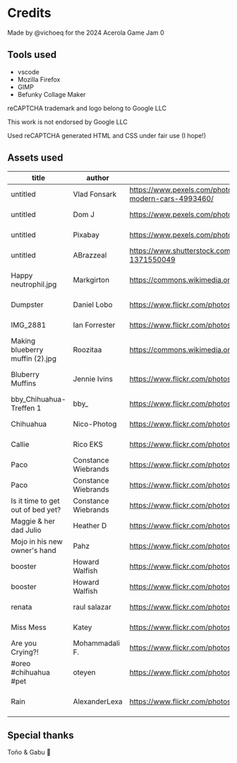 # Credits

Made by @vichoeq for the 2024 Acerola Game Jam 0

## Tools used

- vscode
- Mozilla Firefox
- GIMP
- Befunky Collage Maker

reCAPTCHA trademark and logo belong to Google LLC

This work is not endorsed by Google LLC

Used reCAPTCHA generated HTML and CSS under fair use
(I hope!) 


## Assets used

|title                            |author              |URL                                                                                      |license              |modifications               |
|---------------------------------|--------------------|-----------------------------------------------------------------------------------------|---------------------|----------------------------|
|untitled                         | Vlad Fonsark       | https://www.pexels.com/photo/tram-riding-along-wet-city-street-near-modern-cars-4993460/| Pexels License      | Cropped and resized        |
|untitled                         | Dom J              | https://www.pexels.com/photo/vehicle-between-buildings-308374/                          | Pexels License      | Cropped and resized        |
|untitled                         | Pixabay            | https://www.pexels.com/photo/traffic-lights-46287/                                      | Pexels License      | Cropped and resized        |
|untitled                         | ABrazzeal          | https://www.shutterstock.com/image-photo/bright-red-dog-ball-toy-green-1371550049       | Shutterstock License| Cropped and resized        |
|Happy neutrophil.jpg             | Markgirton         | https://commons.wikimedia.org/wiki/File:Happy_neutrophil.jpg                            | CC BY 4.0           | Rotated cropped and resized|
|Dumpster                         | Daniel Lobo        | https://www.flickr.com/photos/daquellamanera/5224889286                                 | CC BY 2.0           | Cropped and resized        |
|IMG_2881                         | Ian Forrester      | https://www.flickr.com/photos/cubicgarden/450085397                                     | CC BY-NC-SA 2.0     | Cropped and resized        |
|Making blueberry muffin (2).jpg  | Roozitaa           | https://commons.wikimedia.org/wiki/File:Making_blueberry_muffin_%282%29.jpg             | CC BY 4.0           | Edited cropped and resized |
|Bluberry Muffins                 | Jennie Ivins       | https://www.flickr.com/photos/autumn2may/7178784979                                     | CC BY-NC-SA 2.0     | Edited cropped and resized |
|bby_Chihuahua-Treffen 1          | bby_               | https://www.flickr.com/photos/bby/1175175674/                                           | CC BY-NC 2.0        | Cropped and resized        |
|Chihuahua                        | Nico-Photog        | https://www.flickr.com/photos/nico-photog/6702182483                                    | CC BY-NC-SA 2.0     | Cropped and resized        |
|Callie                           | Rico EKS           | https://www.flickr.com/photos/schweerschichis/3233255998                                | CC BY-NC-SA 2.0     | Cropped and resized        |
|Paco                             | Constance Wiebrands| https://www.flickr.com/photos/cwiebrands/8723880027                                     | CC BY-NC-SA 2.0     | Cropped and resized        |
|Paco                             | Constance Wiebrands| https://www.flickr.com/photos/cwiebrands/4272801860                                     | CC BY-NC-SA 2.0     | Cropped and resized        |
|Is it time to get out of bed yet?| Constance Wiebrands| https://www.flickr.com/photos/cwiebrands/9424657587                                     | CC BY-NC-SA 2.0     | Cropped and resized        |
|Maggie & her dad Julio           | Heather D          | https://www.flickr.com/photos/heather-d/3513124573                                      | CC BY-NC 2.0        | Cropped and resized        |
|Mojo in his new owner's hand     | Pahz               | https://www.flickr.com/photos/psexypsychic/5572221552                                   | CC BY-NC-SA 2.0     | Cropped and resized        |
|booster                          | Howard Walfish     | https://www.flickr.com/photos/h-bomb/3512966519                                         | CC BY-NC-SA 2.0     | Cropped and resized        |
|booster                          | Howard Walfish     | https://www.flickr.com/photos/h-bomb/3512949925                                         | CC BY-NC-SA 2.0     | Cropped and resized        |
|renata                           | raul salazar       | https://www.flickr.com/photos/rooliorama/2687607825                                     | CC BY-NC-SA 2.0     | Cropped and resized        |
|Miss Mess                        | Katey              | https://www.flickr.com/photos/onegoodbumblebee/1434026877                               | CC BY-NC-SA 2.0     | Cropped and resized        |
|Are you Crying?!                 | Mohammadali F.     | https://www.flickr.com/photos/mfakheri/2225521066                                       | CC BY-NC-SA 2.0     | Cropped and resized        |
|#oreo #chihuahua #pet            | oteyen             | https://www.flickr.com/photos/yenwithphotos/6861165033                                  | CC BY-NC-SA 2.0     | Cropped and resized        |
|Rain                             |AlexanderLexa       | https://www.flickr.com/photos/82601786@N03/37488401656                                  | CC BY-NC-SA 2.0     | Edited cropped and resized |


## Special thanks

Toño & Gabu 💜

